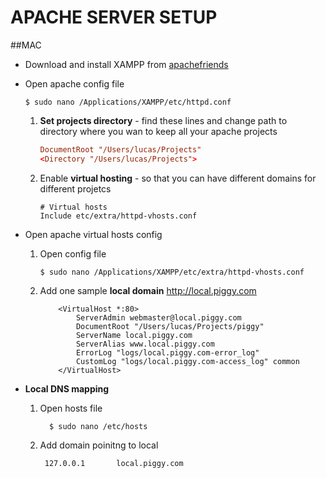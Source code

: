 # APACHE SERVER SETUP

##MAC
-  Download and install XAMPP from [apachefriends](https://www.apachefriends.org/download.html#849)

-  Open apache config file
    ````
    $ sudo nano /Applications/XAMPP/etc/httpd.conf
    ````
    1. **Set projects directory** - find these lines and change path to directory where you wan to keep all your apache projects
        ````conf
        DocumentRoot "/Users/lucas/Projects"
        <Directory "/Users/lucas/Projects">
        ````
    
    2. Enable **virtual hosting** - so that you can have different domains for different projetcs
        ````
        # Virtual hosts
        Include etc/extra/httpd-vhosts.conf
        ````
  
- Open apache virtual hosts config

    1. Open config file
        ````
        $ sudo nano /Applications/XAMPP/etc/extra/httpd-vhosts.conf
        ````
    
    2. Add one sample **local domain**  http://local.piggy.com

        ````
            <VirtualHost *:80>
                ServerAdmin webmaster@local.piggy.com
                DocumentRoot "/Users/lucas/Projects/piggy"
                ServerName local.piggy.com
                ServerAlias www.local.piggy.com
                ErrorLog "logs/local.piggy.com-error_log"
                CustomLog "logs/local.piggy.com-access_log" common
            </VirtualHost>
        ````

- **Local DNS mapping**
    1. Open hosts file
        ````
          $ sudo nano /etc/hosts
        ````
    2. Add domain poinitng to local
        ````
         127.0.0.1       local.piggy.com
        ````